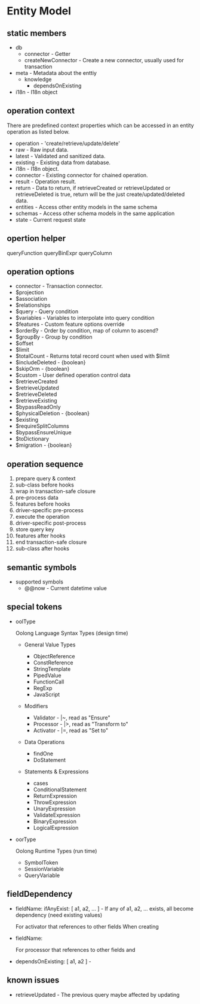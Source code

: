 # Entity Model

## static members

* db
    * connector - Getter
    * createNewConnector - Create a new connector, usually used for transaction
* meta - Metadata about the enttiy
    * knowledge 
        * dependsOnExisting
* i18n - I18n object

## operation context

There are predefined context properties which can be accessed in an entity operation as listed below.

* operation - 'create/retrieve/update/delete'
* raw - Raw input data. 
* latest - Validated and sanitized data.
* existing - Existing data from database.
* i18n - I18n object.
* connector - Existing connector for chained operation.
* result - Operation result.
* return - Data to return, if retrieveCreated or retrieveUpdated or retrieveDeleted is true, return will be the just create/updated/deleted data.
* entities - Access other entity models in the same schema
* schemas - Access other schema models in the same application
* state - Current request state

## opertion helper

queryFunction
queryBinExpr
queryColumn

## operation options

* connector - Transaction connector.
* $projection
* $association
* $relationships
* $query - Query condition
* $variables - Variables to interpolate into query condition
* $features - Custom feature options override
* $orderBy - Order by condition, map of column to ascend?
* $groupBy - Group by condition
* $offset
* $limit
* $totalCount - Returns total record count when used with $limit
* $includeDeleted - {boolean}
* $skipOrm - {boolean}
* $custom - User defined operation control data
* $retrieveCreated
* $retrieveUpdated
* $retrieveDeleted
* $retrieveExisting
* $bypassReadOnly
* $physicalDeletion - {boolean}
* $existing
* $requireSplitColumns
* $bypassEnsureUnique
* $toDictionary
* $migration - {boolean}

## operation sequence

1. prepare query & context
2. sub-class before hooks
3. wrap in transaction-safe closure
4. pre-process data
5. features before hooks
6. driver-specific pre-process
7. execute the operation
8. driver-specific post-process
9. store query key 
10. features after hooks
11. end transaction-safe closure
12. sub-class after hooks

## semantic symbols

* supported symbols 
    * @@now - Current datetime value

## special tokens

* oolType

    Oolong Language Syntax Types (design time)

    * General Value Types
        * ObjectReference
        * ConstReference
        * StringTemplate
        * PipedValue
        * FunctionCall
        * RegExp
        * JavaScript

    * Modifiers    
        * Validator - |~, read as "Ensure"
        * Processor - |>, read as "Transform to"
        * Activator - |=, read as "Set to"   

    * Data Operations
        * findOne
        * DoStatement

    * Statements & Expressions
        * cases
        * ConditionalStatement
        * ReturnExpression    
        * ThrowExpression
        * UnaryExpression
        * ValidateExpression
        * BinaryExpression
        * LogicalExpression

* oorType

    Oolong Runtime Types (run time)

    * SymbolToken
    * SessionVariable
    * QueryVariable

## fieldDependency

* fieldName: ifAnyExist: [ a1, a2, ... ] - If any of a1, a2, ... exists, all become dependency (need existing values)
    
    For activator that references to other fields
    When creating

* fieldName: 

    For processor that references to other fields and 

* dependsOnExisting: [ a1, a2 ] - 

## known issues

* retrieveUpdated - The previous query maybe affected by updating


